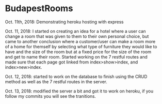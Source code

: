 # BudapestRooms
Oct. 11th, 2018: Demonstrating heroku hosting with express

Oct. 11, 2018: I started on creating an idea for a hotel where a user can change a room that was given to them to their own personal choice, but came to another conclusion where a customer/user can make a room more of a home for themself by selecting what type of furniture they would like to have and the size of the room but at a fixed price for the size of the room and get to name their room. Started working on the 7 restful routes and made sure that each page got linked from index>show>index, and index>new>index. 

Oct. 12, 2018: started to work on the database to finish using the CRUD method as well as the 7 restful routes in the server. 

Oct. 13, 2018: modified the server a bit and got it to work on heroku, if you follow my commits you will see the tranitions. 
